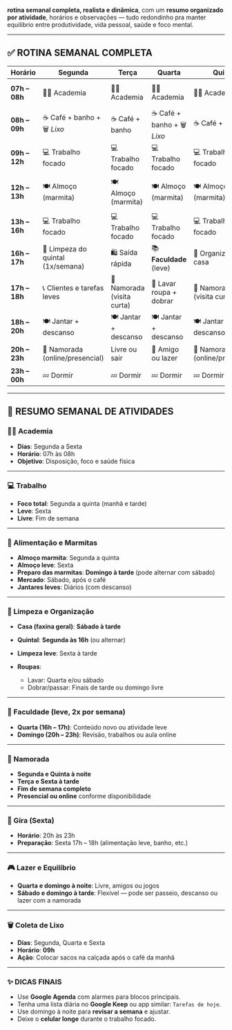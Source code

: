 **rotina semanal completa, realista e dinâmica**, com um **resumo organizado por atividade**, horários e observações — tudo redondinho pra manter equilíbrio entre produtividade, vida pessoal, saúde e foco mental.

---

## ✅ **ROTINA SEMANAL COMPLETA**

| Horário       | Segunda                           | Terça                      | Quarta                      | Quinta                          | Sexta                       | Sábado                    | Domingo                           |
| ------------- | --------------------------------- | -------------------------- | --------------------------- | ------------------------------- | --------------------------- | ------------------------- | --------------------------------- |
| **07h – 08h** | 🏋️‍♂️ Academia                   | 🏋️‍♂️ Academia            | 🏋️‍♂️ Academia             | 🏋️‍♂️ Academia                 | 🏋️‍♂️ Academia             | 😴 Dormir + descanso      | 😴 Dormir + descanso              |
| **08h – 09h** | ☕ Café + banho + 🗑️ *Lixo*       | ☕ Café + banho             | ☕ Café + banho + 🗑️ *Lixo* | ☕ Café + banho                  | ☕ Café + banho + 🗑️ *Lixo* | ☕ Café com namorada       | ☕ Café com namorada               |
| **09h – 12h** | 💻 Trabalho focado                | 💻 Trabalho focado         | 💻 Trabalho focado          | 💻 Trabalho focado              | 💻 Trabalho leve            | 💑 Tempo com a namorada   | 💑 Tempo com a namorada           |
| **12h – 13h** | 🍽️ Almoço (marmita)              | 🍽️ Almoço (marmita)       | 🍽️ Almoço (marmita)        | 🍽️ Almoço (marmita)            | 🍽️ Almoço leve             | 🛒 Mercado + passeio leve | 🍱 Almoço fora ou passeio leve    |
| **13h – 16h** | 💻 Trabalho focado                | 💻 Trabalho focado         | 💻 Trabalho focado          | 💻 Trabalho focado              | 💻 Trabalho leve            | 🧹 Faxina geral da casa   | 🍱 Preparo das marmitas           |
| **16h – 17h** | 🧹 Limpeza do quintal (1x/semana) | 🛍️ Saída rápida           | 📚 **Faculdade** (leve)     | 🧺 Organização da casa          | 🧹 Limpeza rápida           | 🧺 Roupas (lavar, dobrar) | 🎮 Lazer ou revisão da semana     |
| **17h – 18h** | 📞 Clientes e tarefas leves       | 💑 Namorada (visita curta) | 🧺 Lavar roupa + dobrar     | 💑 Namorada (visita curta)      | 🛐 Preparar para gira       | Livre                     | Livre                             |
| **18h – 20h** | 🍽️ Jantar + descanso             | 🍽️ Jantar + descanso      | 🍽️ Jantar + descanso       | 🍽️ Jantar + descanso           | 🍽️ Lanche + descanso       | 💑 Jantar com ela         | 💑 Jantar com ela                 |
| **20h – 23h** | 💑 Namorada (online/presencial)   | Livre ou sair              | 👥 Amigo ou lazer           | 💑 Namorada (online/presencial) | 🙏 Gira + Namorada          | 💑 Tempo juntos           | 📚 **Faculdade** (online/revisão) |
| **23h – 00h** | 💤 Dormir                         | 💤 Dormir                  | 💤 Dormir                   | 💤 Dormir                       | 💤 Dormir                   | 💤 Dormir                 | 💤 Dormir                         |

---

## 🔁 **RESUMO SEMANAL DE ATIVIDADES**

### 🏋️‍♂️ Academia

* **Dias**: Segunda a Sexta
* **Horário**: 07h às 08h
* **Objetivo**: Disposição, foco e saúde física

---

### 💻 Trabalho

* **Foco total**: Segunda a quinta (manhã e tarde)
* **Leve**: Sexta
* **Livre**: Fim de semana

---

### 🍱 Alimentação e Marmitas

* **Almoço marmita**: Segunda a quinta
* **Almoço leve**: Sexta
* **Preparo das marmitas**: **Domingo à tarde** (pode alternar com sábado)
* **Mercado**: Sábado, após o café
* **Jantares leves**: Diários (com descanso)

---

### 🧹 Limpeza e Organização

* **Casa (faxina geral)**: **Sábado à tarde**
* **Quintal**: **Segunda às 16h** (ou alternar)
* **Limpeza leve**: Sexta à tarde
* **Roupas**:

  * Lavar: Quarta e/ou sábado
  * Dobrar/passar: Finais de tarde ou domingo livre

---

### 🧠 Faculdade (leve, 2x por semana)

* **Quarta (16h – 17h)**: Conteúdo novo ou atividade leve
* **Domingo (20h – 23h)**: Revisão, trabalhos ou aula online

---

### 💑 Namorada

* **Segunda e Quinta à noite**
* **Terça e Sexta à tarde**
* **Fim de semana completo**
* **Presencial ou online** conforme disponibilidade

---

### 🙏 Gira (Sexta)

* **Horário**: 20h às 23h
* **Preparação**: Sexta 17h – 18h (alimentação leve, banho, etc.)

---

### 🎮 Lazer e Equilíbrio

* **Quarta e domingo à noite**: Livre, amigos ou jogos
* **Sábado e domingo à tarde**: Flexível — pode ser passeio, descanso ou lazer com a namorada

---

### 🗑️ Coleta de Lixo

* **Dias**: Segunda, Quarta e Sexta
* **Horário**: **09h**
* **Ação**: Colocar sacos na calçada após o café da manhã

---

### ✨ DICAS FINAIS

* Use **Google Agenda** com alarmes para blocos principais.
* Tenha uma lista diária no **Google Keep** ou app similar: `Tarefas de hoje`.
* Use domingo à noite para **revisar a semana** e ajustar.
* Deixe o **celular longe** durante o trabalho focado.
